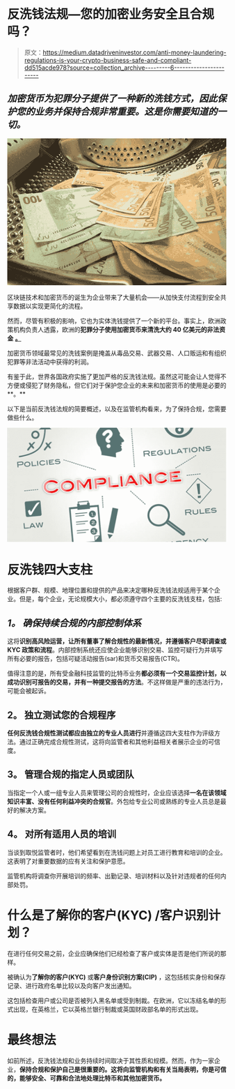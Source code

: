 # 反洗钱法规—您的加密业务安全且合规吗？

> 原文：<https://medium.datadriveninvestor.com/anti-money-laundering-regulations-is-your-crypto-business-safe-and-compliant-dd515acde978?source=collection_archive---------6----------------------->

## ***加密货币为犯罪分子提供了一种新的洗钱方式，因此保护您的业务并保持合规非常重要。这是你需要知道的一切。***

![](img/29765fcf232fb58e0fcf1f05510addf7.png)

区块链技术和加密货币的诞生为企业带来了大量机会——从加快支付流程到安全共享数据以实现更简化的流程。

然而，尽管有积极的影响，它也为实体洗钱提供了一个新的平台。事实上，欧洲政策机构负责人透露，欧洲的**犯罪分子使用加密货币来清洗大约 40 亿美元的非法资金** [**。**](http://uk.businessinsider.com/europol-criminals-using-cryptocurrency-to-launder-55-billion-2018-2)

加密货币领域最常见的洗钱案例是掩盖从毒品交易、武器交易、人口贩运和有组织犯罪等非法活动中获得的利润。

有鉴于此，世界各国政府实施了更加严格的反洗钱法规。虽然这可能会让人觉得不方便或侵犯了财务隐私，但它们对于保护您企业的未来和加密货币的使用是必要的**。**

以下是当前反洗钱法规的简要概述，以及在监管机构看来，为了保持合规，您需要做些什么。

![](img/9c3330fd1d48708fb9c188fd0f5a2ddf.png)

# **反洗钱四大支柱**

根据客户群、规模、地理位置和提供的产品来决定哪种反洗钱法规适用于某个企业。但是，每个企业，无论规模大小，都必须遵守四个主要的反洗钱支柱，包括:

## *1。* ***确保持续合规的内部控制体系***

这将**识别高风险运营，让所有董事了解合规性的最新情况，并遵循客户尽职调查或 KYC 政策和流程**。内部控制系统还应使企业能够识别交易、监控可疑行为并填写所有必要的报告，包括可疑活动报告(sar)和货币交易报告(CTR)。

值得注意的是，所有受金融科技监管的比特币业务**都必须有一个交易监控计划，以成功识别可报告的交易，并有一种提交报告的方法**。不这样做是严重的违法行为，可能会被起诉。

## **2。** **独立测试您的合规程序**

**任何反洗钱合规性测试都应由独立的专业人员进行**并遵循这四大支柱作为评级方法。通过正确完成合规性测试，这将向监管者和其他利益相关者展示企业的可信度。

## **3。** **管理合规的指定人员或团队**

当指定一个人或一组专业人员来管理公司的合规性时，企业应该选择**一名在该领域知识丰富、没有任何利益冲突的合规官**。外包给专业公司或熟练的专业人员总是最好的解决方案。

## **4。** **对所有适用人员的培训**

当谈到取悦监管者时，他们希望看到在洗钱问题上对员工进行教育和培训的企业。这表明了对重要数据的应有关注和保护意愿。

监管机构将调查你开展培训的频率、出勤记录、培训材料以及针对违规者的任何内部处罚。

# **什么是了解你的客户(KYC) /客户识别计划？**

在进行任何交易之前，企业应确保他们已经检查了客户或实体是否是他们所说的那样。

被确认为**了解你的客户(KYC)** 或**客户身份识别方案(CIP)** ，这包括核实身份和保存记录、进行政府名单比较以及向客户发出通知。

这包括检查用户或公司是否被列入黑名单或受到制裁。在欧洲，它以冻结名单的形式出现，在英格兰，它以英格兰银行制裁或英国财政部名单的形式出现。

# **最终想法**

如前所述，反洗钱法规和业务持续时间取决于其性质和规模。然而，作为一家企业，**保持合规和保护自己是很重要的。这将向监管机构和有关当局表明，你是可信的，能够安全、可靠和合法地处理比特币和其他加密货币。**